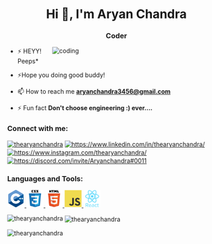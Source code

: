 
<h1 align="center">Hi 👋, I'm Aryan Chandra</h1>
<h3 align="center">Coder</h3>

<img align="right" alt="coding" width ="400" src="https://cdn.dribbble.com/users/1059583/screenshots/4171367/coding-freak.gif">

- ⚡ HEYY! Peeps*

- ⚡Hope you doing good buddy!
  
- 📫 How to reach me **aryanchandra3456@gmail.com**

- ⚡ Fun fact **Don't choose engineering :) ever....**

<h3 align="left">Connect with me:</h3>
<p align="left">
<a href="https://twitter.com/thearyanchandra" target="blank"><img align="center" src="https://raw.githubusercontent.com/rahuldkjain/github-profile-readme-generator/master/src/images/icons/Social/twitter.svg" alt="thearyanchandra" height="30" width="40" /></a>
<a href="https://www.linkedin.com/in/thearyanchandra/" target="blank"><img align="center" src="https://raw.githubusercontent.com/rahuldkjain/github-profile-readme-generator/master/src/images/icons/Social/linked-in-alt.svg" alt="https://www.linkedin.com/in/thearyanchandra/" height="30" width="40" /></a>
<a href="https://www.instagram.com/thearyanchandra/" target="blank"><img align="center" src="https://raw.githubusercontent.com/rahuldkjain/github-profile-readme-generator/master/src/images/icons/Social/instagram.svg" alt="https://www.instagram.com/thearyanchandra/" height="30" width="40" /></a>
<a href="https://discord.com/invite/Aryanchandra#0011" target="blank"><img align="center" src="https://raw.githubusercontent.com/rahuldkjain/github-profile-readme-generator/master/src/images/icons/Social/discord.svg" alt="https://discord.com/invite/Aryanchandra#0011" height="30" width="40" /></a>
</p>

<h3 align="left">Languages and Tools:</h3>
<p align="left"> <a href="https://www.w3schools.com/cpp/" target="_blank" rel="noreferrer"> <img src="https://raw.githubusercontent.com/devicons/devicon/master/icons/cplusplus/cplusplus-original.svg" alt="cplusplus" width="40" height="40"/> </a> <a href="https://www.w3schools.com/css/" target="_blank" rel="noreferrer"> <img src="https://raw.githubusercontent.com/devicons/devicon/master/icons/css3/css3-original-wordmark.svg" alt="css3" width="40" height="40"/> </a> <a href="https://www.w3.org/html/" target="_blank" rel="noreferrer"> <img src="https://raw.githubusercontent.com/devicons/devicon/master/icons/html5/html5-original-wordmark.svg" alt="html5" width="40" height="40"/> </a> <a href="https://developer.mozilla.org/en-US/docs/Web/JavaScript" target="_blank" rel="noreferrer"> <img src="https://raw.githubusercontent.com/devicons/devicon/master/icons/javascript/javascript-original.svg" alt="javascript" width="40" height="40"/> </a> <a href="https://reactjs.org/" target="_blank" rel="noreferrer"> <img src="https://raw.githubusercontent.com/devicons/devicon/master/icons/react/react-original-wordmark.svg" alt="react" width="40" height="40"/> </a> </p>

<p><img align="left" src="https://github-readme-stats.vercel.app/api/top-langs?username=thearyanchandra&show_icons=true&locale=en&layout=compact" alt="thearyanchandra" /></p>

<p>&nbsp;<img align="center" src="https://github-readme-stats.vercel.app/api?username=thearyanchandra&show_icons=true&locale=en" alt="thearyanchandra" /></p>

<p><img align="center" src="https://github-readme-streak-stats.herokuapp.com/?user=thearyanchandra&" alt="thearyanchandra" /></p>

